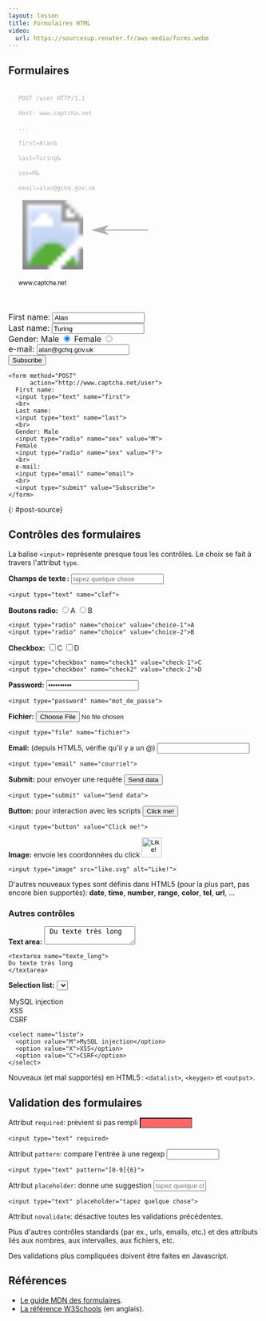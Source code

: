 ```yaml
---
layout: lesson
title: Formulaires HTML
video:
  url: https://sourcesup.renater.fr/aws-media/forms.webm
---
```


<section>

## Formulaires

<svg
   id="post-img"
   xmlns:dc="http://purl.org/dc/elements/1.1/"
   xmlns:cc="http://creativecommons.org/ns#"
   xmlns:rdf="http://www.w3.org/1999/02/22-rdf-syntax-ns#"
   xmlns:svg="http://www.w3.org/2000/svg"
   xmlns="http://www.w3.org/2000/svg"
   xmlns:xlink="http://www.w3.org/1999/xlink"
   version="1.1"
   width="280px"
   height="440px">
  <defs>
    <marker
       refX="0"
       refY="0"
       orient="auto"
       id="Arrow1Lend"
       style="overflow:visible">
      <path
         d="M 0,0 5,-5 -12.5,0 5,5 0,0 z"
         transform="matrix(-0.8,0,0,-0.8,-10,0)"
         style="fill-rule:evenodd;stroke:#000;stroke-width:1pt;marker-start:none" />
    </marker>
  </defs>
  <g style="font-size:smaller;font-family:monospace;opacity:0.3">
    <text x="20" y="30" xml:space="preserve">POST /user HTTP/1.1</text>
    <text x="20" y="60" xml:space="preserve">Host: www.captcha.net</text>
    <text x="20" y="90" xml:space="preserve">...</text>
    <text x="20" y="120" xml:space="preserve">first=Alan&</text>
    <text x="20" y="150" xml:space="preserve">last=Turing&</text>
    <text x="20" y="180" xml:space="preserve">sex=M&</text>
    <text x="20" y="210" xml:space="preserve">email=alan@gchq.gov.uk</text>
    <line x1="280" y1="290" x2="170" y2="290"
       style="fill:none;stroke:#000;stroke-width:2;stroke-linecap:butt;stroke-linejoin:miter;stroke-miterlimit:4;stroke-opacity:1;stroke-dasharray:none;marker-end:url(#Arrow1Lend)" />
  </g>
  <image
    xlink:href="../assets/server.png"
	x="25" y="230"
	width="128" height="139" />
    <text
		x="20" y="400"
		style="font-size: smaller"
		xml:space="preserve" >www.captcha.net</text>
</svg>

<div id="post-form">
<label for="name">First name:</label>
<input type="text" value="Alan" name="first" id="first">
<br>
<label for="name">Last name:</label>
<input type="text" value="Turing" name="last" id="last">
<br>
Gender: <label for="male">Male</label>
<input type="radio" name="sex" id="male" value="M" checked>
<label for="female">Female</label>
<input type="radio" name="sex" id="female" value="F">
<br>
<label for="email">e-mail:</label>
<input type="email" value="alan@gchq.gov.uk" name="email" id="email">
<br>
<input type="button" value="Subscribe" onclick="document.querySelector('#post-img > g').style.opacity=1;">
</div>

~~~
<form method="POST"
      action="http://www.captcha.net/user">
  First name:
  <input type="text" name="first">
  <br>
  Last name:
  <input type="text" name="last">
  <br>
  Gender: Male
  <input type="radio" name="sex" value="M">
  Female
  <input type="radio" name="sex" value="F">
  <br>
  e-mail:
  <input type="email" name="email">
  <br>
  <input type="submit" value="Subscribe">
</form>
~~~
{: #post-source}

<style>
#post-img, #post-form, #post-source {
  display: inline-block;
  vertical-align: top;
}
#post-form, #post-source {
	font-size: 12pt;
	margin: 0;
}
# post-form { width: 300px; }
</style>
 
</section>
<section>

## Contrôles des formulaires

La balise `<input>` représente presque tous les contrôles. Le choix se
fait à travers l'attribut `type`.

**Champs de texte :** <input type="text" placeholder="tapez quelque chose">

~~~
<input type="text" name="clef">
~~~

**Boutons radio:** <input type="radio" name="choice" value="1">A <input type="radio" name="choice" value="2">B

~~~
<input type="radio" name="choice" value="choice-1">A
<input type="radio" name="choice" value="choice-2">B
~~~

**Checkbox:** <input type="checkbox" name="check1" value="1">C <input type="checkbox" name="check2" value="2">D

~~~
<input type="checkbox" name="check1" value="check-1">C
<input type="checkbox" name="check2" value="check-2">D
~~~

</section>
<section>

**Password:** <input type="password" value="strongpass">

~~~
<input type="password" name="mot_de_passe">
~~~

**Fichier:** <input type="file">

~~~
<input type="file" name="fichier">
~~~

**Email:** (depuis HTML5, vérifie qu'il y a un @) <input type="email">

~~~
<input type="email" name="courriel">
~~~

</section>
<section>


**Submit:** pour envoyer une requête <input type="submit" value="Send data">

~~~
<input type="submit" value="Send data">
~~~

**Button:** pour interaction avec les scripts <input type="button" value="Click me!">

~~~
<input type="button" value="Click me!">
~~~

**Image:** envoie les coordonnées du click <input type="image" src="../assets/like.svg" width="40" alt="Like!">

~~~
<input type="image" src="like.svg" alt="Like!">
~~~

D'autres nouveaux types sont définis dans HTML5 (pour la plus part,
pas encore bien supportés): **date**, **time**, **number**, **range**,
**color**, **tel**, **url**, ...

</section>
<section>

### Autres contrôles

**Text area:** <textarea> Du texte très long </textarea>

~~~
<textarea name="texte_long">
Du texte très long
</textarea>
~~~


**Selection list:**
<select>
  <option value="M">MySQL injection</option>
  <option value="X">XSS</option>
  <option value="C">CSRF</option>
</select>

~~~
<select name="liste">
  <option value="M">MySQL injection</option>
  <option value="X">XSS</option>
  <option value="C">CSRF</option>
</select>
~~~


Nouveaux (et mal supportés) en HTML5 :
`<datalist>`, `<keygen>` et `<output>`.

</section>
<section>


## Validation des formulaires

<style>
.validation:invalid {background-color:#F66}
</style>


Attribut `required`: prévient si pas rempli <input class="validation" type="text" required size="10">

~~~
<input type="text" required>
~~~

Attribut `pattern`: compare l'entrée à une regexp <input class="validation" type="text" pattern="[0-9]{6}" size="10">

~~~
<input type="text" pattern="[0-9]{6}">
~~~

Attribut `placeholder`: donne une suggestion <input class="validation" type="text" placeholder="tapez quelque chose" size="10">

~~~
<input type="text" placeholder="tapez quelque chose">
~~~

Attribut `novalidate`: désactive toutes les validations précédentes.

Plus d'autres contrôles standards (par ex., urls, emails, etc.) et des
attributs liés aux nombres, aux intervalles, aux fichiers, etc.

Des validations plus compliquées doivent être faites en Javascript.

</section>
<section>

## Références

- [Le guide MDN des formulaires](https://developer.mozilla.org/fr/docs/Web/Guide/HTML/Formulaires).
- [La référence W3Schools](http://www.w3schools.com/html/html_forms.asp) (en anglais).

</section>
